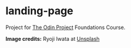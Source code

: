 # landing-page

Project for [The Odin Project](https://www.theodinproject.com/) Foundations Course.

**Image credits:** Ryoji Iwata at [Unsplash](https://unsplash.com/@ryoji__iwata)